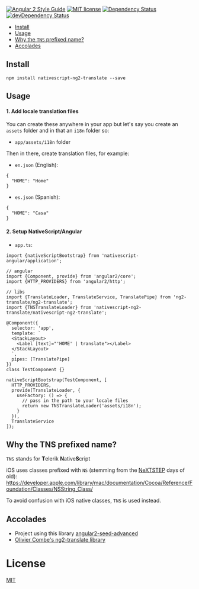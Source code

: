 [![Angular 2 Style Guide](https://mgechev.github.io/angular2-style-guide/images/badge.svg)](https://github.com/mgechev/angular2-style-guide)
[![MIT license](http://img.shields.io/badge/license-MIT-brightgreen.svg)](http://opensource.org/licenses/MIT)
[![Dependency Status](https://david-dm.org/preboot/angular2-library-seed/status.svg)](https://david-dm.org/preboot/angular2-library-seed#info=dependencies) [![devDependency Status](https://david-dm.org/preboot/angular2-library-seed/dev-status.svg)](https://david-dm.org/preboot/angular2-webpack#info=devDependencies)

* [Install](#install)
* [Usage](#usage)
* [Why the `TNS` prefixed name?](#why-the-tns-prefixed-name)
* [Accolades](#accolades)

## Install

```
npm install nativescript-ng2-translate --save
```

## Usage

#### 1. Add locale translation files

You can create these anywhere in your app but let's say you create an `assets` folder and in that an `i18n` folder so:

* `app/assets/i18n` folder

Then in there, create translation files, for example:

* `en.json` (English):
```
{
  "HOME": "Home"
}
```

* `es.json` (Spanish):
```
{
  "HOME": "Casa"
}
```

#### 2. Setup NativeScript/Angular

* `app.ts`:

```
import {nativeScriptBootstrap} from 'nativescript-angular/application';

// angular 
import {Component, provide} from 'angular2/core';
import {HTTP_PROVIDERS} from 'angular2/http';

// libs
import {TranslateLoader, TranslateService, TranslatePipe} from 'ng2-translate/ng2-translate';
import {TNSTranslateLoader} from 'nativescript-ng2-translate/nativescript-ng2-translate';

@Component({
  selector: 'app',
  template: `
  <StackLayout>
    <Label [text]="'HOME' | translate"></Label>
  </StackLayout>
  `,
  pipes: [TranslatePipe]
})
class TestComponent {}

nativeScriptBootstrap(TestComponent, [
  HTTP_PROVIDERS,
  provide(TranslateLoader, {
    useFactory: () => {
      // pass in the path to your locale files
      return new TNSTranslateLoader('assets/i18n');
    }
  }),
  TranslateService
]);
```

## Why the TNS prefixed name?

`TNS` stands for **T**elerik **N**ative**S**cript

iOS uses classes prefixed with `NS` (stemming from the [NeXTSTEP](https://en.wikipedia.org/wiki/NeXTSTEP) days of old):
https://developer.apple.com/library/mac/documentation/Cocoa/Reference/Foundation/Classes/NSString_Class/

To avoid confusion with iOS native classes, `TNS` is used instead.

## Accolades

* Project using this library [angular2-seed-advanced](https://github.com/NathanWalker/angular2-seed-advanced)
* [Olivier Combe's ng2-translate library](https://github.com/ocombe/ng2-translate)

# License

[MIT](/LICENSE)
